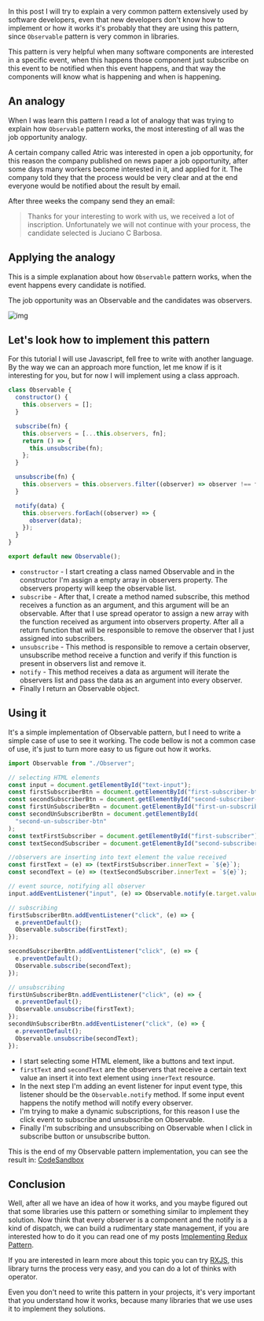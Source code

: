 In this post I will try to explain a very common pattern extensively used by software developers, even that new developers don't know how to implement or how it works it's probably that they are using this pattern, since `Observable` pattern is very common in libraries.

This pattern is very helpful when many software components are interested in a specific event, when this happens those component just subscribe on this event to be notified when this event happens, and that way the components will know what is happening and when is happening.

## An analogy

When I was learn this pattern I read a lot of analogy that was trying to explain how `Observable` pattern works, the most interesting of all was the job opportunity analogy.

A certain company called Atric was interested in open a job opportunity, for this reason the company published on news paper a job opportunity, after some days many workers become interested in it, and applied for it. The company told they that the process would be very clear and at the end everyone would be notified about the result by email.

After three weeks the company send they an email:

> Thanks for your interesting to work with us, we received a lot of inscription. Unfortunately we will not continue with your process, the candidate selected is Juciano C Barbosa.

## Applying the analogy

This is a simple explanation about how `Observable` pattern works, when the event happens every candidate is notified.

The job opportunity was an Observable and the candidates was observers.

![img](https://res.cloudinary.com/practicaldev/image/fetch/s--fFL1gLyM--/c_limit%2Cf_auto%2Cfl_progressive%2Cq_auto%2Cw_880/https://miro.medium.com/max/1400/1%2A1_UqvLgnW_YoveycFEHmzA.png)

## Let's look how to implement this pattern

For this tutorial I will use Javascript, fell free to write with another language. By the way we can an approach more function, let me know if is it interesting for you, but for now I will implement using a class approach.

```javascript
class Observable {
  constructor() {
    this.observers = [];
  }

  subscribe(fn) {
    this.observers = [...this.observers, fn];
    return () => {
      this.unsubscribe(fn);
    };
  }

  unsubscribe(fn) {
    this.observers = this.observers.filter((observer) => observer !== fn);
  }

  notify(data) {
    this.observers.forEach((observer) => {
      observer(data);
    });
  }
}

export default new Observable();
```

- `constructor` - I start creating a class named Observable and in the constructor I'm assign a empty array in observers property. The observers property will keep the observable list.
- `subscribe` - After that, I create a method named subscribe, this method receives a function as an argument, and this argument will be an observable. After that I use spread operator to assign a new array with the function received as argument into observers property. After all a return function that will be responsible to remove the observer that I just assigned into subscribers.
- `unsubscribe` - This method is responsible to remove a certain observer, unsubscribe method receive a function and verify if this function is present in observers list and remove it.
- `notify` - This method receives a data as argument will iterate the observers list and pass the data as an argument into every observer.
- Finally I return an Observable object.

## Using it

It's a simple implementation of Observable pattern, but I need to write a simple case of use to see it working. The code bellow is not a common case of use, it's just to turn more easy to us figure out how it works.

```javascript
import Observable from "./Observer";

// selecting HTML elements
const input = document.getElementById("text-input");
const firstSubscriberBtn = document.getElementById("first-subscriber-btn");
const secondSubscriberBtn = document.getElementById("second-subscriber-btn");
const firstUnSubscriberBtn = document.getElementById("first-un-subscriber-btn");
const secondUnSubscriberBtn = document.getElementById(
  "second-un-subscriber-btn"
);
const textFirstSubscriber = document.getElementById("first-subscriber");
const textSecondSubscriber = document.getElementById("second-subscriber");

//observers are inserting into text element the value received
const firstText = (e) => (textFirstSubscriber.innerText = `${e}`);
const secondText = (e) => (textSecondSubscriber.innerText = `${e}`);

// event source, notifying all observer
input.addEventListener("input", (e) => Observable.notify(e.target.value));

// subscribing
firstSubscriberBtn.addEventListener("click", (e) => {
  e.preventDefault();
  Observable.subscribe(firstText);
});

secondSubscriberBtn.addEventListener("click", (e) => {
  e.preventDefault();
  Observable.subscribe(secondText);
});

// unsubscribing
firstUnSubscriberBtn.addEventListener("click", (e) => {
  e.preventDefault();
  Observable.unsubscribe(firstText);
});
secondUnSubscriberBtn.addEventListener("click", (e) => {
  e.preventDefault();
  Observable.unsubscribe(secondText);
});
```

- I start selecting some HTML element, like a buttons and text input.
- `firstText` and `secondText` are the observers that receive a certain text value an insert it into text element using `innerText` resource.
- In the next step I'm adding an event listener for input event type, this listener should be the `Observable.notify` method. If some input event happens the notify method will notify every observer.
- I'm trying to make a dynamic subscriptions, for this reason I use the click event to subscribe and unsubscribe on Observable.
- Finally I'm subscribing and unsubscribing on Observable when I click in subscribe button or unsubscribe button.

This is the end of my Observable pattern implementation, you can see the result in: [CodeSandbox](https://codesandbox.io/s/github/Jucian0/observer-pattern)

## Conclusion

Well, after all we have an idea of how it works, and you maybe figured out that some libraries use this pattern or something similar to implement they solution. Now think that every observer is a component and the notify is a kind of dispatch, we can build a rudimentary state management, if you are interested how to do it you can read one of my posts [Implementing Redux Pattern](https://dev.to/jucian0/implementing-redux-pattern-1oj0).

If you are interested in learn more about this topic you can try [RXJS](https://rxjs.dev/), this library turns the process very easy, and you can do a lot of thinks with operator.

Even you don't need to write this pattern in your projects, it's very important that you understand how it works, because many libraries that we use uses it to implement they solutions.
